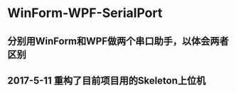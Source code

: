 # WinForm-WPF-SerialPort
分别用WinForm和WPF做两个串口助手，以体会两者区别
----------------------------------------------
2017-5-11
重构了目前项目用的Skeleton上位机
----------------------------------------------
